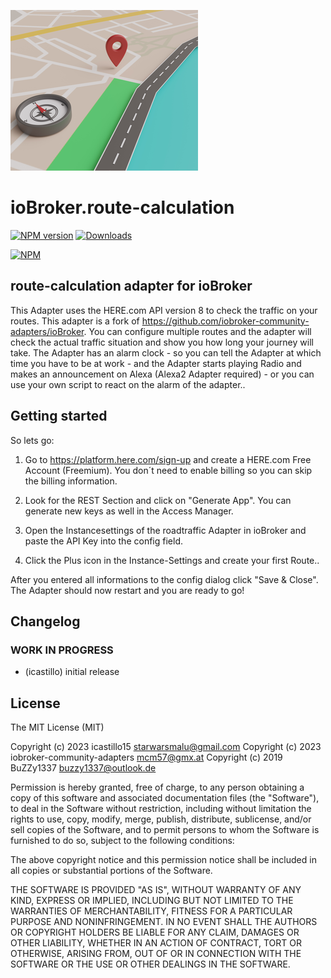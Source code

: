 ![Logo](admin/route-calculation.png)
# ioBroker.route-calculation

[![NPM version](https://img.shields.io/npm/v/iobroker.route-calculation.svg)](https://www.npmjs.com/package/iobroker.route-calculation)
[![Downloads](https://img.shields.io/npm/dm/iobroker.route-calculation.svg)](https://www.npmjs.com/package/iobroker.route-calculation)
<!--
![Number of Installations](https://iobroker.live/badges/route-calculation-installed.svg)
![Current version in stable repository](https://iobroker.live/badges/route-calculation-stable.svg)
-->
[![NPM](https://nodei.co/npm/iobroker.route-calculation.png?downloads=true)](https://nodei.co/npm/iobroker.route-calculation/)
<!--
**Tests:** ![Test and Release](https://github.com/icastillo15/ioBroker.route-calculation/workflows/Test%20and%20Release/badge.svg)
-->
## route-calculation adapter for ioBroker
This Adapter uses the HERE.com API version 8 to check the traffic on your routes. This adapter is a fork of https://github.com/iobroker-community-adapters/ioBroker. 
You can configure multiple routes and the adapter will check the actual traffic situation and show you how long your journey will take.
The Adapter has an alarm clock - so you can tell the Adapter at which time you have to be at work - and the Adapter starts playing Radio and makes an announcement on Alexa (Alexa2 Adapter required) - or you can use your own script to react on the alarm of the adapter..


## Getting started
So lets go:
1. Go to https://platform.here.com/sign-up and create a HERE.com Free Account (Freemium). You don´t need to enable billing so you can skip the billing information.

2. Look for the REST Section and click on "Generate App". You can generate new keys as well in the Access Manager.

3. Open the Instancesettings of the roadtraffic Adapter in ioBroker and paste the API Key into the config field.

4. Click the Plus icon in the Instance-Settings and create your first Route..

After you entered all informations to the config dialog click "Save & Close".
The Adapter should now restart and you are ready to go!

## Changelog
<!--
    Placeholder for the next version (at the beginning of the line):
    ### **WORK IN PROGRESS**
-->

### **WORK IN PROGRESS**
* (icastillo) initial release

## License
The MIT License (MIT)

Copyright (c) 2023 icastillo15 <starwarsmalu@gmail.com>
Copyright (c) 2023 iobroker-community-adapters <mcm57@gmx.at>
Copyright (c) 2019 BuZZy1337 <buzzy1337@outlook.de>

Permission is hereby granted, free of charge, to any person obtaining a copy
of this software and associated documentation files (the "Software"), to deal
in the Software without restriction, including without limitation the rights
to use, copy, modify, merge, publish, distribute, sublicense, and/or sell
copies of the Software, and to permit persons to whom the Software is
furnished to do so, subject to the following conditions:

The above copyright notice and this permission notice shall be included in
all copies or substantial portions of the Software.

THE SOFTWARE IS PROVIDED "AS IS", WITHOUT WARRANTY OF ANY KIND, EXPRESS OR
IMPLIED, INCLUDING BUT NOT LIMITED TO THE WARRANTIES OF MERCHANTABILITY,
FITNESS FOR A PARTICULAR PURPOSE AND NONINFRINGEMENT. IN NO EVENT SHALL THE
AUTHORS OR COPYRIGHT HOLDERS BE LIABLE FOR ANY CLAIM, DAMAGES OR OTHER
LIABILITY, WHETHER IN AN ACTION OF CONTRACT, TORT OR OTHERWISE, ARISING FROM,
OUT OF OR IN CONNECTION WITH THE SOFTWARE OR THE USE OR OTHER DEALINGS IN
THE SOFTWARE.